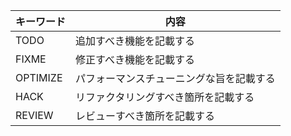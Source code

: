 |キーワード|内容|
|-|-|
|TODO|追加すべき機能を記載する|
|FIXME|修正すべき機能を記載する|
|OPTIMIZE|パフォーマンスチューニングな旨を記載する|
|HACK|リファクタリングすべき箇所を記載する|
|REVIEW|レビューすべき箇所を記載する|
